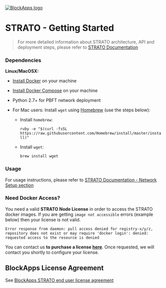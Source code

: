 [![BlockApps logo](https://blockapps.net/wp-content/uploads/2019/07/blockapps-logo-super-small.png)](http://blockapps.net)

# STRATO - Getting Started

> For more detailed information about STRATO architecture, API and deployment steps, please refer to [STRATO Documentation](https://docs.blockapps.net)

### Dependencies

**Linux/MacOSX:**

- [Install Docker](https://docs.docker.com/get-docker/) on your machine
- [Install Docker Compose](https://docs.docker.com/compose/install/) on your machine
- Python 2.7+ for PBFT network deployment

- For Mac users: Install `wget` using [Homebrew](https://brew.sh/) (use the steps below):

    - Install `homebrew`:

        ```ruby -e "$(curl -fsSL https://raw.githubusercontent.com/Homebrew/install/master/install)"```

    - Install `wget`:

        ```brew install wget```
    
### Usage
For usage instructions, please refer to [STRATO Documentation - Network Setup section](https://docs.blockapps.net/deployment/network-setup/)

### Need Docker Access?
You need a valid **STRATO Node License** in order to access the STRATO docker images. If you are getting `image not accessible` errors (example below) then your license is not valid.

```Error response from daemon: pull access denied for registry-x/y/z, repository does not exist or may require 'docker login': denied: requested access to the resource is denied```

You can contact us **to purchase a license [here](https://blockapps.net/enterprise-contact-us/)**. Once requested, we will contact you shortly to configure your license.

## BlockApps License Agreement

See [BlockApps STRATO end user license agreement](https://developers.blockapps.net/eula.html)
